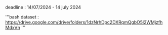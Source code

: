 deadline : 14/07/2024 - 14 july 2024

'''bash
dataset : https://drive.google.com/drive/folders/1dzNrhDpc2DXRqmQgbO5l2WMjzfhMdxVn
'''
